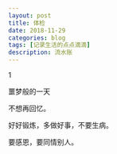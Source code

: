 ```yaml
---
layout: post
title: 体检
date: 2018-11-29
categories: blog
tags: [记录生活的点点滴滴]
description: 流水账
---
```


1 

噩梦般的一天

不想再回忆。

好好锻炼，多做好事，不要生病。

要感恩，要同情别人。


